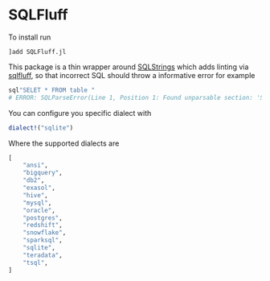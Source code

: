 # SQLFluff

To install run

```
]add SQLFluff.jl
```

This package is a thin wrapper around [SQLStrings](https://github.com/JuliaComputing/SQLStrings.jl) which adds linting via [sqlfluff](https://github.com/sqlfluff/sqlfluff), so that incorrect SQL should throw a informative error for example


```julia
sql"SELET * FROM table "
# ERROR: SQLParseError(Line 1, Position 1: Found unparsable section: 'SELET * FROM mytable')
```

You can configure you specific dialect with 

```julia
dialect!("sqlite")
```

Where the supported dialects are 

```julia
[
    "ansi",
    "bigquery",
    "db2",
    "exasol",
    "hive",
    "mysql",
    "oracle",
    "postgres",
    "redshift",
    "snowflake",
    "sparksql",
    "sqlite",
    "teradata",
    "tsql",
]
```